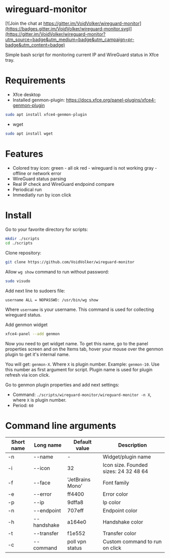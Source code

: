 # wireguard-monitor

[![Join the chat at https://gitter.im/VoidVolker/wireguard-monitor](https://badges.gitter.im/VoidVolker/wireguard-monitor.svg)](https://gitter.im/VoidVolker/wireguard-monitor?utm_source=badge&utm_medium=badge&utm_campaign=pr-badge&utm_content=badge)

Simple bash script for monitoring current IP and WireGuard status in Xfce tray.

# Requirements

* Xfce desktop
* Installed genmon-plugin: https://docs.xfce.org/panel-plugins/xfce4-genmon-plugin
```bash
sudo apt install xfce4-genmon-plugin
```
* wget
```bash
sudo apt install wget
```

# Features

* Colored tray icon:
green - all ok
red - wireguard is not working
gray - offline or network error
* WireGuard status parsing
* Real IP check and WireGuard endpoind compare
* Periodical run
* Immediatly run by icon click

# Install

Go to your favorite directory for scripts:
```bash
mkdir ./scripts
cd ./scripts
```

Clone repository:
```bash
git clone https://github.com/VoidVolker/wireguard-monitor
```

Allow `wg show` command to run without password:
```bash
sudo visudo
```

Add next line to sudoers file:
```
username ALL = NOPASSWD: /usr/bin/wg show
```
Where `username` is your username. This command is used for collecting wireguard status.

Add genmon widget
```bash
xfce4-panel --add genmon
```

Now you need to get widget name. To get this name, go to the panel properties screen and on the Items tab, hover your mouse over the genmon plugin to get it's internal name.

You will get: ```genmon-X```. Where `X` is plugin number. Example: `genmon-10`. Use this number as first argument for script. Plugin name is used for plugin refresh via icon click.

Go to genmon plugin properties and add next settings:

* Command: `./scripts/wireguard-monitor/wireguard-monitor -n X`, where `X` is plugin number.
* Period: `60`

# Command line arguments

| Short name | Long name | Default value | Description |
| --- | --- | --- | --- |
| -n | --name       | -                 | Widget/plugin name |
| -i | --icon       | 32                | Icon size. Founded sizes: 24 32 48 64 |
| -f | --face       | 'JetBrains Mono'  | Font family |
| -e | --error      | ff4400            | Error color |
| -p | --ip         | 9dffa8            | Ip color |
| -n | --endpoint   | 707eff            | Endpoint color |
| -h | --handshake  | a164e0            | Handshake color |
| -t | --transfer   | f1e552            | Transfer color |
| -c | --command    | poll vpn status   | Custom command to run on click |

